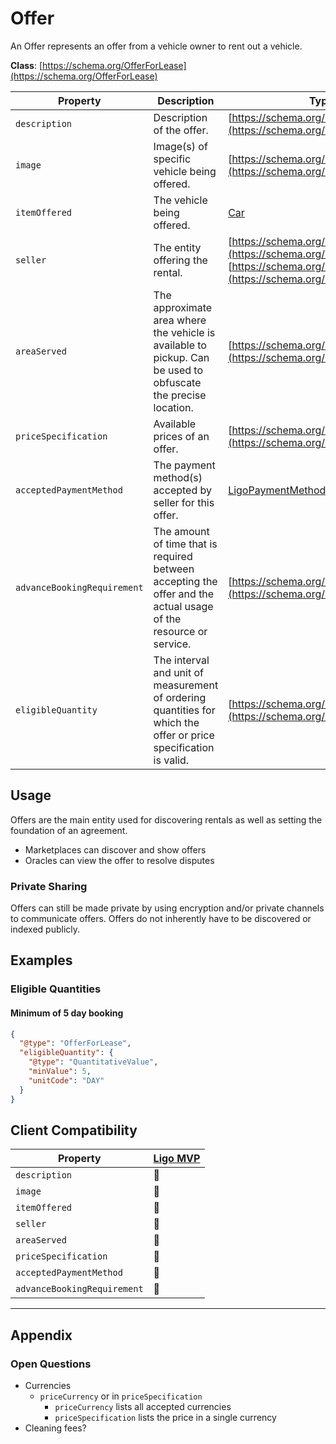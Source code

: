 # Offer
An Offer represents an offer from a vehicle owner to rent out a vehicle.

**Class**: [https://schema.org/OfferForLease](https://schema.org/OfferForLease)

| Property                    | Description                                                                                                      | Type                                                                                                                         |
| --------------------------- | ---------------------------------------------------------------------------------------------------------------- | ---------------------------------------------------------------------------------------------------------------------------- |
| `description`               | Description of the offer.                                                                                        | [https://schema.org/Text](https://schema.org/Text)                                                                           |
| `image`                     | Image(s) of specific vehicle being offered.                                                                      | [https://schema.org/URL](https://schema.org/URL)                                                                             |
| `itemOffered`               | The vehicle being offered.                                                                                       | [Car](./Car)                                                                                                                 |
| `seller`                    | The entity offering the rental.                                                                                  | [https://schema.org/Organization](https://schema.org/Organization) or [https://schema.org/Person](https://schema.org/Person) |
| `areaServed`                | The approximate area where the vehicle is available to pickup. Can be used to obfuscate the precise location.    | [https://schema.org/GeoShape](https://schema.org/GeoShape)                                                                   |
| `priceSpecification`        | Available prices of an offer.                                                                                    | [https://schema.org/PriceSpecification](https://schema.org/PriceSpecification)                                               |
| `acceptedPaymentMethod`     | The payment method(s) accepted by seller for this offer.                                                         | [LigoPaymentMethod](./LigoPaymentMethod)                                                                                     |
| `advanceBookingRequirement` | The amount of time that is required between accepting the offer and the actual usage of the resource or service. | [https://schema.org/QuantitativeValue](https://schema.org/QuantitativeValue)                                                 |
| `eligibleQuantity`          | The interval and unit of measurement of ordering quantities for which the offer or price specification is valid. | [https://schema.org/QuantitativeValue](https://schema.org/QuantitativeValue)                                                 |

## Usage
Offers are the main entity used for discovering rentals as well as setting the foundation of an agreement.

- Marketplaces can discover and show offers
- Oracles can view the offer to resolve disputes

### Private Sharing
Offers can still be made private by using encryption and/or private channels to communicate offers. Offers do not inherently have to be discovered or indexed publicly.

## Examples
### Eligible Quantities
#### Minimum of 5 day booking
```json
{
  "@type": "OfferForLease",
  "eligibleQuantity": {
    "@type": "QuantitativeValue",
    "minValue": 5,
    "unitCode": "DAY"
  }
}
```

## Client Compatibility

| Property                    | [Ligo MVP](../../Clients/Ligo%20MVP.md) |
| --------------------------- | --------------------------------------- |
| `description`               | 🚧                                      |
| `image`                     | 🚧                                      |
| `itemOffered`               | 🚧                                      |
| `seller`                    | 🚧                                      |
| `areaServed`                | 🚧                                      |
| `priceSpecification`        | 🚧                                      |
| `acceptedPaymentMethod`     | 🚧                                      |
| `advanceBookingRequirement` | 🚧                                      |

---
## Appendix
### Open Questions
- Currencies
	- `priceCurrency` or in `priceSpecification`
		- `priceCurrency` lists all accepted currencies
		- `priceSpecification` lists the price in a single currency
- Cleaning fees?